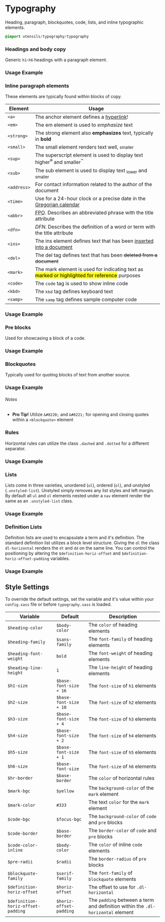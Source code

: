 
# Typography
Heading, paragraph, blockquotes, code, lists, and inline typographic
elements.

```sass
@import utensils/typography/typography
```

### Headings and body copy
Generic `h1`-`h6` headings with a paragraph element.

### Usage Example
<!--~ markup/typography_headings.html.haml -->

### Inline paragraph elements
These elements are typically found within blocks of copy.

Element     | Usage
----------- | ----------------------------------------------
`<a>`       | The anchor element defines a [hyperlink](http://www.modeset.com/)!
`<em>`      | The em element is used to _emphasize_ text
`<strong>`  | The strong element also <strong>emphasizes</strong> text, typically in <strong>bold</strong>
`<small>`   | The small element renders text well, <small>smaller</small>
`<sup>`     | The superscript element is used to display text higher<sup>&reg;</sup> and smaller<sup>&trade;</sup>
`<sub>`     | The sub element is used to display text <sub>lower</sub> and <sub>smaller</sub>
`<address>` | For contact information related to the author of the document
`<time>`    | Use for a <time>24-hour</time> clock or a precise date in the [Gregorian calendar](http://en.wikipedia.org/wiki/Gregorian_calendar)
`<abbr>`    | <abbr title="For Placement Only">FPO</abbr>. Describes an abbreviated phrase with the title attribute
`<dfn>`     | <dfn title="This is a definition">DFN</dfn>. Describes the definition of a word or term with the title attribute
`<ins>`     | The ins element defines text that has been <ins>inserted into a document</ins>
`<del>`     | The del tag defines text that has been <del>deleted from a document</del>
`<mark>`    | The mark element is used for indicating text as <mark>marked or highlighted for reference</mark> purposes
`<code>`    | The <code>code</code> tag is used to show inline code
`<kbd>`     | The <kbd>kbd</kbd> tag defines keyboard text
`<samp>`    | The <samp>samp</samp> tag defines sample computer code

### Usage Example
<!--~ markup/typography_inline.html.haml -->

### Pre blocks
Used for showcasing a block of a code.

### Usage Example
<!--~ markup/typography_pre.html.haml -->

### Blockquotes
Typically used for quoting blocks of text from another source.

### Usage Example
<!--~ markup/typography_blockquote.html.haml -->

###### Notes
- **Pro Tip!** Utilize `&#8220;` and `&#8221;` for opening and closing
  quotes within a `<blockquote>` element

### Rules
Horizontal rules can utilize the class `.dashed` and `.dotted` for a
different separator.

### Usage Example
<!--~ markup/typography_rules.html.haml -->

### Lists
Lists come in three varieties, unordered (`ul`), ordered (`ol`), and
unstyled (`.unstyled-list`). Unstyled simply removes any list styles and
left margin. By default all `ul` and `ol` elements nested under a `nav`
element render the same as an `.unstyled-list` class.

### Usage Example
<!--~ markup/typography_lists.html.haml -->

### Definition Lists
Definition lists are used to encapsulate a term and it's definition. The
standard definition list utilizes a block level structure. Giving the
`dl` the class `dl-horizontal` renders the `dt` and `dd` on the same
line. You can control the positioning by altering the
`$definition-horiz-offset` and `$definition-horiz-offset-padding`
variables.

### Usage Example
<!--~ markup/typography_definition.html.haml -->


## Style Settings
To override the default settings, set the variable and it's value within
your `config.sass` file or before `typography.sass` is loaded.

Variable                           | Default                 | Description
---------------------------------- | ----------------------- | -------------------------------------------
`$heading-color`                   | `$body-color`           | The `color` of heading elements
`$heading-family`                  | `$sans-family`          | The `font-family` of heading elements
`$heading-font-weight`             | `bold`                  | The `font-weight` of heading elements
`$heading-line-height`             | `1`                     | The `line-height` of heading elements
`$h1-size`                         | `$base-font-size + 16`  | The `font-size` of `h1` elements
`$h2-size`                         | `$base-font-size + 10`  | The `font-size` of `h2` elements
`$h3-size`                         | `$base-font-size + 4`   | The `font-size` of `h3` elements
`$h4-size`                         | `$base-font-size + 2`   | The `font-size` of `h4` elements
`$h5-size`                         | `$base-font-size + 1`   | The `font-size` of `h5` elements
`$h6-size`                         | `$base-font-size`       | The `font-size` of `h6` elements
`$hr-border`                       | `$base-border`          | The `color` of horizontal rules
`$mark-bgc`                        | `$yellow`               | The `background-color` of the `mark` element
`$mark-color`                      | `#333`                  | The text `color` for the `mark` element
`$code-bgc`                        | `$focus-bgc`            | The `background-color` of `code` and `pre` blocks
`$code-border`                     | `$base-border`          | The `border-color` of `code` and `pre` blocks
`$code-color-inline`               | `$body-color`           | The `color` of inline `code` elements
`$pre-radii`                       | `$radii`                | The `border-radius` of `pre` blocks
`$blockquote-family`               | `$serif-family`         | The `font-family` of `blockquote` elements
`$definition-horiz-offset`         | `$horiz-offset`         | The offset to use for `.dl-horizontal`
`$definition-horiz-offset-padding` | `$horiz-offset-padding` | The `padding` between a term and definition within the `.dl-horizontal` element

